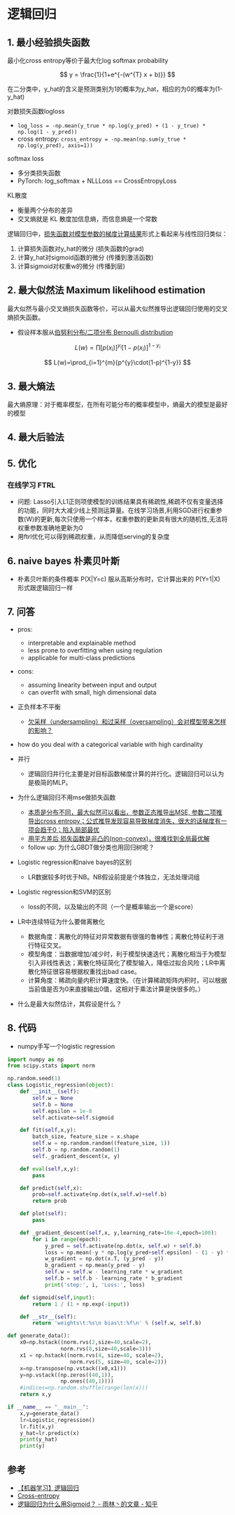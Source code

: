 # 逻辑回归

## 1. 最小经验损失函数

最小化cross entropy等价于最大化log softmax probability

$$ y = \frac{1}{1+e^{-(w^{T} x + b)}} $$

在二分类中，y_hat的含义是预测类别为1的概率为y_hat，相应的为0的概率为(1-y_hat)

对数损失函数logloss
- `log_loss = -np.mean(y_true * np.log(y_pred) + (1 - y_true) * np.log(1 - y_pred))`
- cross entropy: `cross_entropy = -np.mean(np.sum(y_true * np.log(y_pred), axis=1))`

softmax loss
- 多分类损失函数
- PyTorch: log_softmax + NLLLoss == CrossEntropyLoss

KL散度
- 衡量两个分布的差异
- 交叉熵就是 KL 散度加信息熵，而信息熵是一个常数


逻辑回归中，[损失函数对模型参数的梯度计算结果](https://www.python-unleashed.com/post/derivation-of-the-binary-cross-entropy-loss-gradient)形式上看起来与线性回归类似：
1. 计算损失函数对y_hat的微分 (损失函数的grad)
2. 计算y_hat对sigmoid函数的微分 (传播到激活函数)
3. 计算sigmoid对权重w的微分 (传播到层)


## 2. 最大似然法 Maximum likelihood estimation

最大似然与最小交叉熵损失函数等价，可以从最大似然推导出逻辑回归使用的交叉熵损失函数。
- 假设样本服从[伯努利分布/二项分布 Bernoulli distribution](https://en.wikipedia.org/wiki/Bernoulli_distribution)

$$ L(w)=\prod[p(x_{i})]^{y_{i}}[1-p(x_{i})]^{1-y_{i}}  $$

$$ L(w)=\prod_{i=1}^{m}{p^{y}\cdot(1-p)^{1-y}} $$


## 3. 最大熵法

最大熵原理：对于概率模型，在所有可能分布的概率模型中，熵最大的模型是最好的模型


## 4. 最大后验法


## 5. 优化

### 在线学习 FTRL
- 问题: Lasso引入L1正则项使模型的训练结果具有稀疏性,稀疏不仅有变量选择的功能，同时大大减少线上预测运算量。在线学习场景,利用SGD进行权重参数(W)的更新,每次只使用一个样本，权重参数的更新具有很大的随机性,无法将权重参数准确地更新为0
- 用ftrl优化可以得到稀疏权重，从而降低serving的复杂度


## 6. naive bayes 朴素贝叶斯
- 朴素贝叶斯的条件概率 P(X|Y=c) 服从高斯分布时，它计算出来的 P(Y=1|X) 形式跟逻辑回归一样


## 7. 问答
- pros:
    - interpretable and explainable method
    - less prone to overfitting when using regulation
    - applicable for multi-class predictions

- cons:
    - assuming linearity between input and output
    - can overfit with small, high dimensional data

- 正负样本不平衡
  - [欠采样（undersampling）和过采样（oversampling）会对模型带来怎样的影响？](https://www.zhihu.com/question/269698662/answer/350806067)

- how do you deal with a categorical variable with high cardinality

- 并行
  - 逻辑回归并行化主要是对目标函数梯度计算的并行化。逻辑回归可以认为是极简的MLP。

- 为什么逻辑回归不用mse做损失函数
  - [本质是分布不同，最大似然可以看出，参数正态推导出MSE, 参数二项推导出cross entropy；公式推导发现容易导致梯度消失，很大的话梯度有一项会趋于0；陷入局部最优](https://zhuanlan.zhihu.com/p/453411383)
  - [用平方差后 损失函数是非凸的(non-convex)，很难找到全局最优解](https://towardsdatascience.com/why-not-mse-as-a-loss-function-for-logistic-regression-589816b5e03c)
  - follow up: 为什么GBDT做分类也用回归树呢？

- Logistic regression和naive bayes的区别
  - LR数据较多时优于NB。NB假设前提是个体独立，无法处理词组

- Logistic regression和SVM的区别
  - loss的不同，以及输出的不同（一个是概率输出一个是score）

- LR中连续特征为什么要做离散化
  - 数据角度：离散化的特征对异常数据有很强的鲁棒性；离散化特征利于进行特征交叉。
  - 模型角度：当数据增加/减少时，利于模型快速迭代；离散化相当于为模型引入非线性表达；离散化特征简化了模型输入，降低过拟合风险；LR中离散化特征很容易根据权重找出bad case。
  - 计算角度：稀疏向量内积计算速度快。（在计算稀疏矩阵内积时，可以根据当前值是否为0来直接输出0值，这相对于乘法计算是快很多的。）

- 什么是最大似然估计，其假设是什么？


## 8. 代码

- numpy手写一个logistic regression

```python
import numpy as np
from scipy.stats import norm

np.random.seed(1)
class Logistic_regression(object):
    def __init__(self):
        self.w = None
        self.b = None
        self.epsilon = 1e-8
        self.activate=self.sigmoid

    def fit(self,x,y):
        batch_size, feature_size = x.shape
        self.w = np.random.random((feature_size, 1))
        self.b = np.random.random(1)
        self._gradient_descent(x, y)

    def eval(self,x,y):
        pass

    def predict(self,x):
        prob=self.activate(np.dot(x,self.w)+self.b)
        return prob

    def plot(self):
        pass

    def _gradient_descent(self,x, y,learning_rate=10e-4,epoch=100):
        for i in range(epoch):
            y_pred = self.activate(np.dot(x, self.w) + self.b)
            loss = np.mean(-y * np.log(y_pred+self.epsilon) - (1 - y) * np.log(1 - y_pred+self.epsilon))
            w_gradient = np.dot(x.T, (y_pred - y))
            b_gradient = np.mean(y_pred - y)
            self.w = self.w - learning_rate * w_gradient
            self.b = self.b - learning_rate * b_gradient
            print('step:', i, 'Loss:', loss)

    def sigmoid(self,input):
        return 1 / (1 + np.exp(-input))

    def __str__(self):
        return 'weights\t:%s\n bias\t:%f\n' % (self.w, self.b)

def generate_data():
    x0=np.hstack((norm.rvs(2,size=40,scale=2),
                 norm.rvs(8,size=40,scale=3)))
    x1 = np.hstack((norm.rvs(4, size=40, scale=2),
                    norm.rvs(5, size=40, scale=2)))
    x=np.transpose(np.vstack((x0,x1)))
    y=np.vstack((np.zeros((40,1)),
                 np.ones((40,1))))
    #indices=np.random.shuffle(range(len(x)))
    return x,y

if __name__ == "__main__":
    x,y=generate_data()
    lr=Logistic_regression()
    lr.fit(x,y)
    y_hat=lr.predict(x)
    print(y_hat)
    print(y)
```


## 参考
- [【机器学习】逻辑回归](https://zhuanlan.zhihu.com/p/74874291)
- [Cross-entropy](https://en.wikipedia.org/wiki/Cross-entropy)
- [逻辑回归为什么用Sigmoid？ - 雨林丶的文章 - 知乎](https://zhuanlan.zhihu.com/p/59137998)
